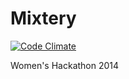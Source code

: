 Mixtery
=======
[![Code Climate](https://codeclimate.com/github/nicolasmccurdy/Mixtery.png)](https://codeclimate.com/github/nicolasmccurdy/Mixtery)

Women's Hackathon 2014
